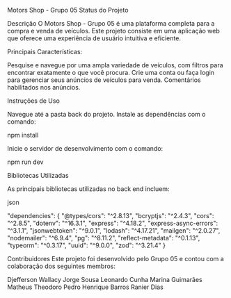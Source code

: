Motors Shop - Grupo 05
Status do Projeto

Descrição
O Motors Shop - Grupo 05 é uma plataforma completa para a compra e venda de veículos. Este projeto consiste em uma aplicação web que oferece uma experiência de usuário intuitiva e eficiente.

Principais Características:

Pesquise e navegue por uma ampla variedade de veículos, com filtros para encontrar exatamente o que você procura.
Crie uma conta ou faça login para gerenciar seus anúncios de veículos para venda.
Comentários habilitados nos anúncios.

Instruções de Uso

Navegue até a pasta back do projeto.
Instale as dependências com o comando:

npm install

Inicie o servidor de desenvolvimento com o comando:

npm run dev

Bibliotecas Utilizadas

As principais bibliotecas utilizadas no back end incluem:

json

"dependencies": {
    "@types/cors": "^2.8.13",
    "bcryptjs": "^2.4.3",
    "cors": "^2.8.5",
    "dotenv": "^16.3.1",
    "express": "^4.18.2",
    "express-async-errors": "^3.1.1",
    "jsonwebtoken": "^9.0.1",
    "lodash": "^4.17.21",
    "mailgen": "^2.0.27",
    "nodemailer": "^6.9.4",
    "pg": "^8.11.2",
    "reflect-metadata": "^0.1.13",
    "typeorm": "^0.3.17",
    "uuid": "^9.0.0",
    "zod": "^3.21.4"
}

Contribuidores
Este projeto foi desenvolvido pelo Grupo 05 e contou com a colaboração dos seguintes membros:

Djefferson Wallacy
Jorge Sousa
Leonardo Cunha
Marina Guimarães
Matheus Theodoro
Pedro Henrique Barros
Ranier Dias